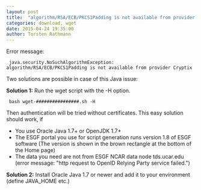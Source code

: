 ```yaml
---
layout: post
title:  "algorithm/RSA/ECB/PKCS1Padding is not available from provider Cryptix"
categories: download, wget
date: 2015-04-24 19:35:00
author: Torsten Rathmann
---
```


Error message:

     java.security.NoSuchAlgorithmException: algorithm/RSA/ECB/PKCS1Padding is not available from provider Cryptix

Two solutions are possible in case of this Java issue:

**Solution 1:** Run the wget script with the -H option.

     bash wget-################.sh -H

Then authentication will be tried without certificates. This easy solution should work, if
* You use Oracle Java 1.7+ or OpenJDK 1.7+
* The ESGF portal you use for script generation runs version 1.8 of ESGF software (The version is shown in the brown rectangle at the bottom of the Home page)
* The data you need are not from ESGF NCAR data node tds.ucar.edu (error message: "http request to OpenID Relying Party service failed.")

**Solution 2:** Install Oracle Java 1.7 or newer and add it to your environment (define JAVA_HOME etc.)

